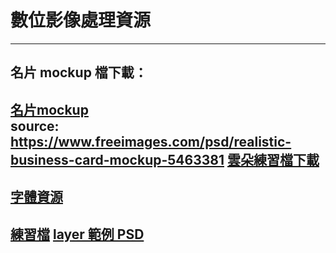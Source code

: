 # 數位影像處理資源
---
## 名片 mockup 檔下載：
<a href="https://dip.project.solmag.tw/mockup-businesscard.zip" download>名片mockup</a><br>
source: <https://www.freeimages.com/psd/realistic-business-card-mockup-5463381>
<a href="https://dip.project.solmag.tw/i/cloud.png" download>雲朵練習檔下載</a>
---
## [字體資源](font-resources.md)
<a href="https://dip.project.solmag.tw/i/newjeans.png" download>練習檔</a>
<a href="https://dip.project.solmag.tw/layer.psd" download>layer 範例 PSD</a>
---
